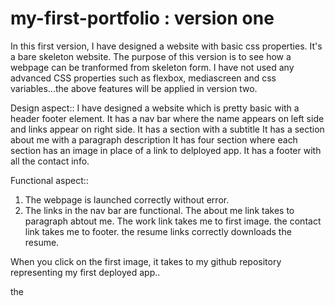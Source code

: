 # my-first-portfolio : version one

In this first version, I have designed a website with basic css properties. It's a bare skeleton website. The purpose of this version is to see how a webpage can be tranformed from skeleton form. I have not used any advanced CSS properties such as flexbox, mediascreen and css variables...the above features will be applied in version two.


Design aspect::
I have designed a website which is pretty basic with a header footer element. 
It has  a nav bar where the name appears on left side and links appear on right side.
It has a section with a subtitle
It has a section about me with a paragraph description
It has four section where each section has an image in place of a link to delployed app.
It has a footer with all the contact info.


Functional aspect::
1. The webpage is launched correctly without error.
2. The links in the nav bar are functional. 
The about me link takes to paragraph abtout me.
The work link takes me to first image.
the contact link takes me to footer.
the resume links correctly downloads the resume.

When you click on the first image, it takes to my github repository representing my first deployed app..

the 